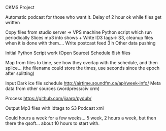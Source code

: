 CKMS Project

Automatic podcast for those who want it.
Delay of 2 hour ok while files get written

Copy files from studio server -> VPS machine
Python script which run periodically
Slices mp3 into shows + Write ID3 tags-> S3, cleanup files when it is done with them....
Write postcast feed 3 h
Other data pushing

Initial Python Script work
(Open Source)
Schedule
6ish files

Map from files to time, see how they overlap with the schedule, and then splice... (the filename could store the times, use seconds since the epoch after splitting)

Input
Dark ice file
schedule http://airtime.soundfm.ca/api/week-info/
Meta data from other sources (wordpress/civ crm)

Process
https://github.com/jiaaro/pydub/

Output
Mp3 files with idtags to S3
Podcast xml

Could hours a week for a few weeks... 5 week, 2 hours a week, but then there the qsoft... about 10 hours to start with.



